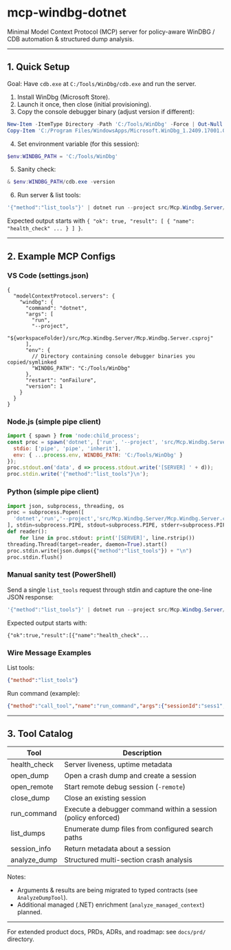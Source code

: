 # mcp-windbg-dotnet

Minimal Model Context Protocol (MCP) server for policy-aware WinDBG / CDB automation & structured dump analysis.

---
## 1. Quick Setup
Goal: Have `cdb.exe` at `C:/Tools/WinDbg/cdb.exe` and run the server.

1. Install WinDbg (Microsoft Store).
2. Launch it once, then close (initial provisioning).
3. Copy the console debugger binary (adjust version if different):
```powershell
New-Item -ItemType Directory -Path 'C:/Tools/WinDbg' -Force | Out-Null
Copy-Item 'C:/Program Files/WindowsApps/Microsoft.WinDbg_1.2409.17001.0_x64__8wekyb3d8bbwe/amd64/cdbX64.exe' 'C:/Tools/WinDbg/cdb.exe' -Force
```
4. Set environment variable (for this session):
```powershell
$env:WINDBG_PATH = 'C:/Tools/WinDbg'
```
5. Sanity check:
```powershell
& $env:WINDBG_PATH/cdb.exe -version
```
6. Run server & list tools:
```powershell
'{"method":"list_tools"}' | dotnet run --project src/Mcp.Windbg.Server/Mcp.Windbg.Server.csproj
```
Expected output starts with `{ "ok": true, "result": [ { "name": "health_check" ... } ] }`.

---
## 2. Example MCP Configs

### VS Code (settings.json)
```jsonc
{
  "modelContextProtocol.servers": {
    "windbg": {
      "command": "dotnet",
      "args": [
        "run",
        "--project",
        "${workspaceFolder}/src/Mcp.Windbg.Server/Mcp.Windbg.Server.csproj"
      ],
      "env": {
        // Directory containing console debugger binaries you copied/symlinked
        "WINDBG_PATH": "C:/Tools/WinDbg"
      },
      "restart": "onFailure",
      "version": 1
    }
  }
}
```

### Node.js (simple pipe client)
```javascript
import { spawn } from 'node:child_process';
const proc = spawn('dotnet', ['run', '--project', 'src/Mcp.Windbg.Server/Mcp.Windbg.Server.csproj'], {
  stdio: ['pipe', 'pipe', 'inherit'],
  env: { ...process.env, WINDBG_PATH: 'C:/Tools/WinDbg' }
});
proc.stdout.on('data', d => process.stdout.write('[SERVER] ' + d));
proc.stdin.write('{"method":"list_tools"}\n');
```

### Python (simple pipe client)
```python
import json, subprocess, threading, os
proc = subprocess.Popen([
  'dotnet','run','--project','src/Mcp.Windbg.Server/Mcp.Windbg.Server.csproj'
], stdin=subprocess.PIPE, stdout=subprocess.PIPE, stderr=subprocess.PIPE, text=True, env={**os.environ, 'WINDBG_PATH': 'C:/Tools/WinDbg'})
def reader():
    for line in proc.stdout: print('[SERVER]', line.rstrip())
threading.Thread(target=reader, daemon=True).start()
proc.stdin.write(json.dumps({"method":"list_tools"}) + "\n")
proc.stdin.flush()
```

### Manual sanity test (PowerShell)
Send a single `list_tools` request through stdin and capture the one-line JSON response:
```powershell
'{"method":"list_tools"}' | dotnet run --project src/Mcp.Windbg.Server/Mcp.Windbg.Server.csproj
```
Expected output starts with:
```
{"ok":true,"result":[{"name":"health_check"...
```

### Wire Message Examples
List tools:
```json
{"method":"list_tools"}
```
Run command (example):
```json
{"method":"call_tool","name":"run_command","args":{"sessionId":"sess1","command":"!analyze -v"}}
```

---
## 3. Tool Catalog
| Tool | Description |
|------|-------------|
| health_check | Server liveness, uptime metadata |
| open_dump | Open a crash dump and create a session |
| open_remote | Start remote debug session (`-remote`) |
| close_dump | Close an existing session |
| run_command | Execute a debugger command within a session (policy enforced) |
| list_dumps | Enumerate dump files from configured search paths |
| session_info | Return metadata about a session |
| analyze_dump | Structured multi-section crash analysis |

Notes:
- Arguments & results are being migrated to typed contracts (see `AnalyzeDumpTool`).
- Additional managed (.NET) enrichment (`analyze_managed_context`) planned.

---
For extended product docs, PRDs, ADRs, and roadmap: see `docs/prd/` directory.


